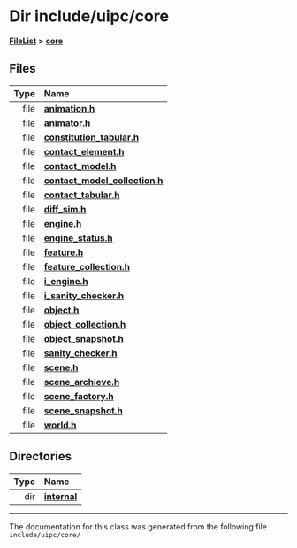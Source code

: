 

# Dir include/uipc/core



[**FileList**](files.md) **>** [**core**](dir_eca9d1283f7cad9ff89c5ab44937d4d9.md)












## Files

| Type | Name |
| ---: | :--- |
| file | [**animation.h**](animation_8h.md) <br> |
| file | [**animator.h**](animator_8h.md) <br> |
| file | [**constitution\_tabular.h**](constitution__tabular_8h.md) <br> |
| file | [**contact\_element.h**](contact__element_8h.md) <br> |
| file | [**contact\_model.h**](contact__model_8h.md) <br> |
| file | [**contact\_model\_collection.h**](contact__model__collection_8h.md) <br> |
| file | [**contact\_tabular.h**](contact__tabular_8h.md) <br> |
| file | [**diff\_sim.h**](diff__sim_8h.md) <br> |
| file | [**engine.h**](engine_8h.md) <br> |
| file | [**engine\_status.h**](engine__status_8h.md) <br> |
| file | [**feature.h**](feature_8h.md) <br> |
| file | [**feature\_collection.h**](feature__collection_8h.md) <br> |
| file | [**i\_engine.h**](i__engine_8h.md) <br> |
| file | [**i\_sanity\_checker.h**](i__sanity__checker_8h.md) <br> |
| file | [**object.h**](object_8h.md) <br> |
| file | [**object\_collection.h**](object__collection_8h.md) <br> |
| file | [**object\_snapshot.h**](object__snapshot_8h.md) <br> |
| file | [**sanity\_checker.h**](sanity__checker_8h.md) <br> |
| file | [**scene.h**](scene_8h.md) <br> |
| file | [**scene\_archieve.h**](scene__archieve_8h.md) <br> |
| file | [**scene\_factory.h**](scene__factory_8h.md) <br> |
| file | [**scene\_snapshot.h**](scene__snapshot_8h.md) <br> |
| file | [**world.h**](world_8h.md) <br> |


## Directories

| Type | Name |
| ---: | :--- |
| dir | [**internal**](dir_115c6c39d81d30f3e74f2509c90b0b60.md) <br> |

























































------------------------------
The documentation for this class was generated from the following file `include/uipc/core/`

